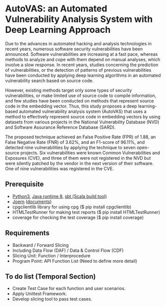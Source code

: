 # AutoVAS: an Automated Vulnerability Analysis System with Deep Learning Approach 
Due to the advances in automated hacking and analysis technologies in recent years, numerous software security vulnerabilities have been announced. Software vulnerabilities are increasing at a fast pace, whereas methods to analyze and cope with them depend on manual analyses, which involve a slow response. In recent years, studies concerning the prediction of vulnerabilities, or the detection of patterns of previous vulnerabilities have been conducted by applying deep learning algorithms in an automated vulnerability search based on source code.
 
However, existing methods target only some types of security vulnerabilities, or make limited use of source code to compile information, and few studies have been conducted on methods that represent source code in the embedding vector. Thus, this study proposes a deep learning-based automated vulnerability analysis system (AutoVAS) that uses a method to effectively represent source code in embedding vectors by using datasets from various projects in the National Vulnerability Database (NVD) and Software Assurance Reference Database (SARD).

The proposed technique achieved an False Positive Rate (FPR) of 1.88\, an False Negative Rate (FNR) of 3.62\%, and an F1-score of 96.11\%, and detected nine vulnerabilities by applying the technique to seven open-source projects. Six vulnerabilities were known Common Vulnerabilities and Exposures (CVE), and three of them were not registered in the NVD but were silently patched by the vendor in the next version of their software. One of nine vulnerabilities was registered in the CVE.
## Prerequisite
- [Python3](https://www.python.org/downloads/), [Java runtime 8](http://openjdk.java.net/install/), [sbt (Scala build tool)](https://www.scala-sbt.org/)
- [Joern](https://github.com/ShiftLeftSecurity/joern) ([documents](https://joern.io/docs/))
- cpgclientlib library for using cpg ($ pip install cpgclientlib)
- HTMLTestRunner for making test reports ($ pip install HTMLTestRunner)
- coverage for checking the test coverage ($ pip install coverage)
## Requirements
- Backward / Forward Slicing
- Including Data Flow (DAF) / Data & Control Flow (CDF)
- Slicing Unit: Function / Interprocedure
- Program Point: API Function List (Need to define more detail)
## To do list (Temporal Section)
- Create Test Case for each function and user scenarios.
- Apply Unittest Framework.
- Develop slicing tool to pass test cases.

